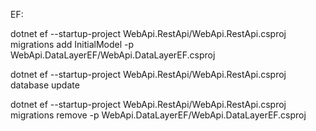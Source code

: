 EF:

dotnet ef --startup-project WebApi.RestApi/WebApi.RestApi.csproj migrations add InitialModel -p WebApi.DataLayerEF/WebApi.DataLayerEF.csproj 

dotnet ef --startup-project WebApi.RestApi/WebApi.RestApi.csproj database update

dotnet ef --startup-project WebApi.RestApi/WebApi.RestApi.csproj migrations remove -p WebApi.DataLayerEF/WebApi.DataLayerEF.csproj                               
